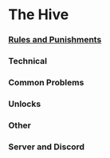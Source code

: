 # The Hive

### [Rules and Punishments](https://hive.growtopics.xyz/hive/rules/)

### Technical

### Common Problems

### Unlocks

### Other

### Server and Discord

###
